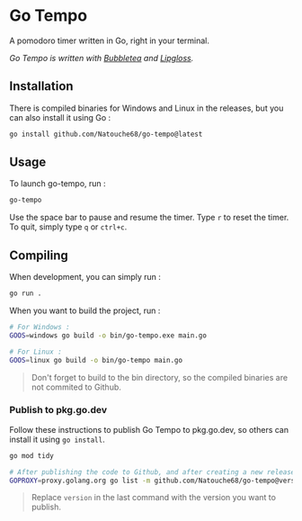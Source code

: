 # Go Tempo

A pomodoro timer written in Go, right in your terminal.

_Go Tempo is written with [Bubbletea](https://github.com/charmbracelet/bubbletea) and [Lipgloss](https://github.com/charmbracelet/lipgloss)._

## Installation

There is compiled binaries for Windows and Linux in the releases, but you can also install it using Go :

```sh
go install github.com/Natouche68/go-tempo@latest
```

## Usage

To launch go-tempo, run :

```sh
go-tempo
```

Use the space bar to pause and resume the timer. Type `r` to reset the timer. To quit, simply type `q` or `ctrl+c`.

## Compiling

When development, you can simply run :

```sh
go run .
```

When you want to build the project, run :

```sh
# For Windows :
GOOS=windows go build -o bin/go-tempo.exe main.go

# For Linux :
GOOS=linux go build -o bin/go-tempo main.go
```

> Don't forget to build to the bin directory, so the compiled binaries are not commited to Github.

### Publish to pkg.go.dev

Follow these instructions to publish Go Tempo to pkg.go.dev, so others can install it using `go install`.

```sh
go mod tidy

# After publishing the code to Github, and after creating a new release :
GOPROXY=proxy.golang.org go list -m github.com/Natouche68/go-tempo@version
```

> Replace `version` in the last command with the version you want to publish.
